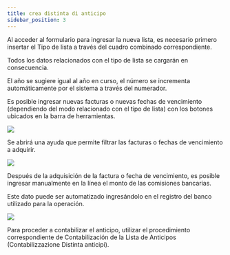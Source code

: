 ```yaml
---
title: crea distinta di anticipo
sidebar_position: 3
---
```


Al acceder al formulario para ingresar la nueva lista, es necesario primero insertar el Tipo de lista a través del cuadro combinado correspondiente.

Todos los datos relacionados con el tipo de lista se cargarán en consecuencia.

El año se sugiere igual al año en curso, el número se incrementa automáticamente por el sistema a través del numerador.

Es posible ingresar nuevas facturas o nuevas fechas de vencimiento (dependiendo del modo relacionado con el tipo de lista) con los botones ubicados en la barra de herramientas.

![](/img/it-it/treasury/advance/create-advances-list/image01.png)

Se abrirá una ayuda que permite filtrar las facturas o fechas de vencimiento a adquirir.

![](/img/it-it/treasury/advance/create-advances-list/image02.png)

Después de la adquisición de la factura o fecha de vencimiento, es posible ingresar manualmente en la línea el monto de las comisiones bancarias.

Este dato puede ser automatizado ingresándolo en el registro del banco utilizado para la operación.

![](/img/it-it/treasury/advance/create-advances-list/image03.png)

Para proceder a contabilizar el anticipo, utilizar el procedimiento correspondiente de Contabilización de la Lista de Anticipos (Contabilizzazione Distinta anticipi).